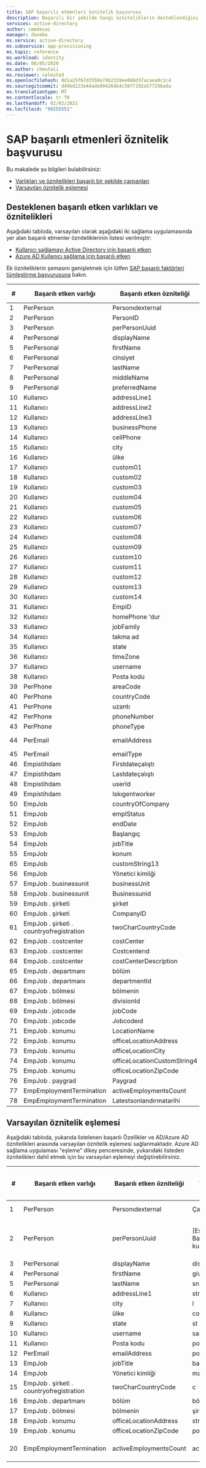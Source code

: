 ```yaml
---
title: SAP başarılı etmenleri öznitelik başvurusu
description: Başarılı bir şekilde hangi özniteliklerin desteklendiğini
services: active-directory
author: cmmdesai
manager: daveba
ms.service: active-directory
ms.subservice: app-provisioning
ms.topic: reference
ms.workload: identity
ms.date: 08/05/2020
ms.author: chmutali
ms.reviewer: celested
ms.openlocfilehash: 0d1a25f67d3550e79b2339ee060d37acaea0c1c4
ms.sourcegitcommit: d49bd223e44ade094264b4c58f7192a57729bada
ms.translationtype: MT
ms.contentlocale: tr-TR
ms.lasthandoff: 02/02/2021
ms.locfileid: "99255551"
---
```

# <a name="sap-successfactors-attribute-reference"></a>SAP başarılı etmenleri öznitelik başvurusu

Bu makalede şu bilgileri bulabilirsiniz:

- [Varlıkları ve öznitelikleri başarılı bir şekilde çarpanları](#supported-successfactors-entities-and-attributes)
- [Varsayılan öznitelik eşlemesi](#default-attribute-mapping)

## <a name="supported-successfactors-entities-and-attributes"></a>Desteklenen başarılı etken varlıkları ve öznitelikleri

Aşağıdaki tabloda, varsayılan olarak aşağıdaki iki sağlama uygulamasında yer alan başarılı etmenler özniteliklerinin listesi verilmiştir:

- [Kullanıcı sağlamayı Active Directory için başarılı etken](../saas-apps/sap-successfactors-inbound-provisioning-tutorial.md)
- [Azure AD Kullanıcı sağlama için başarılı etken](../saas-apps/sap-successfactors-inbound-provisioning-cloud-only-tutorial.md)

Ek özniteliklerin şemasını genişletmek için lütfen [SAP başarılı faktörleri tümleştirme başvurusuna](./sap-successfactors-integration-reference.md#retrieving-additional-attributes) bakın. 

| \# | Başarılı etken varlığı                  | Başarılı etken özniteliği     | İşlem Türü |
|----|----------------------------------------|------------------------------|----------------|
| 1  | PerPerson                              | Personıdexternal             | Okuma           |
| 2  | PerPerson                              | PersonID                     | Okuma           |
| 3  | PerPerson                              | perPersonUuid                | Okuma           |
| 4  | PerPersonal                            | displayName                  | Okuma           |
| 5  | PerPersonal                            | firstName                    | Okuma           |
| 6  | PerPersonal                            | cinsiyet                       | Okuma           |
| 7  | PerPersonal                            | lastName                     | Okuma           |
| 8  | PerPersonal                            | middleName                   | Okuma           |
| 9  | PerPersonal                            | preferredName                | Okuma           |
| 10 | Kullanıcı                                   | addressLine1                 | Okuma           |
| 11 | Kullanıcı                                   | addressLine2                 | Okuma           |
| 12 | Kullanıcı                                   | addressLIne3                 | Okuma           |
| 13 | Kullanıcı                                   | businessPhone                | Okuma           |
| 14 | Kullanıcı                                   | cellPhone                    | Okuma           |
| 15 | Kullanıcı                                   | city                         | Okuma           |
| 16 | Kullanıcı                                   | ülke                      | Okuma           |
| 17 | Kullanıcı                                   | custom01                     | Okuma           |
| 18 | Kullanıcı                                   | custom02                     | Okuma           |
| 19 | Kullanıcı                                   | custom03                     | Okuma           |
| 20 | Kullanıcı                                   | custom04                     | Okuma           |
| 21 | Kullanıcı                                   | custom05                     | Okuma           |
| 22 | Kullanıcı                                   | custom06                     | Okuma           |
| 23 | Kullanıcı                                   | custom07                     | Okuma           |
| 24 | Kullanıcı                                   | custom08                     | Okuma           |
| 25 | Kullanıcı                                   | custom09                     | Okuma           |
| 26 | Kullanıcı                                   | custom10                     | Okuma           |
| 27 | Kullanıcı                                   | custom11                     | Okuma           |
| 28 | Kullanıcı                                   | custom12                     | Okuma           |
| 29 | Kullanıcı                                   | custom13                     | Okuma           |
| 30 | Kullanıcı                                   | custom14                     | Okuma           |
| 31 | Kullanıcı                                   | EmpID                        | Okuma           |
| 32 | Kullanıcı                                   | homePhone 'dur                    | Okuma           |
| 33 | Kullanıcı                                   | jobFamily                    | Okuma           |
| 34 | Kullanıcı                                   | takma ad                     | Okuma           |
| 35 | Kullanıcı                                   | state                        | Okuma           |
| 36 | Kullanıcı                                   | timeZone                     | Okuma           |
| 37 | Kullanıcı                                   | username                     | Okuma           |
| 38 | Kullanıcı                                   | Posta kodu                      | Okuma           |
| 39 | PerPhone                               | areaCode                     | Okuma           |
| 40 | PerPhone                               | countryCode                  | Okuma           |
| 41 | PerPhone                               | uzantı                    | Okuma           |
| 42 | PerPhone                               | phoneNumber                  | Okuma           |
| 43 | PerPhone                               | phoneType                    | Okuma           |
| 44 | PerEmail                               | emailAddress                 | Okuma, yazma    |
| 45 | PerEmail                               | emailType                    | Okuma           |
| 46 | Empistihdam                          | Firstdateçalıştı              | Okuma           |
| 47 | Empistihdam                          | Lastdateçalıştı               | Okuma           |
| 48 | Empistihdam                          | userId                       | Okuma           |
| 49 | Empistihdam                          | Iskıgentworker           | Okuma           |
| 50 | EmpJob                                 | countryOfCompany             | Okuma           |
| 51 | EmpJob                                 | emplStatus                   | Okuma           |
| 52 | EmpJob                                 | endDate                      | Okuma           |
| 53 | EmpJob                                 | Başlangıç                    | Okuma           |
| 54 | EmpJob                                 | jobTitle                     | Okuma           |
| 55 | EmpJob                                 | konum                     | Okuma           |
| 65 | EmpJob                                 | customString13               | Okuma           |
| 56 | EmpJob                                 | Yönetici kimliği                    | Okuma           |
| 57 | EmpJob \. businessunit                   | businessUnit                 | Okuma           |
| 58 | EmpJob \. businessunit                   | Businessunid               | Okuma           |
| 59 | EmpJob \. şirketi                        | şirket                      | Okuma           |
| 60 | EmpJob \. şirketi                        | CompanyID                    | Okuma           |
| 61 | EmpJob \. şirketi \. countryofregistration | twoCharCountryCode           | Okuma           |
| 62 | EmpJob \. costcenter                     | costCenter                   | Okuma           |
| 63 | EmpJob \. costcenter                     | Costcenterıd                 | Okuma           |
| 64 | EmpJob \. costcenter                     | costCenterDescription        | Okuma           |
| 65 | EmpJob \. departmanı                     | bölüm                   | Okuma           |
| 66 | EmpJob \. departmanı                     | departmentId                 | Okuma           |
| 67 | EmpJob \. bölmesi                       | bölmenin                     | Okuma           |
| 68 | EmpJob \. bölmesi                       | divisionId                   | Okuma           |
| 69 | EmpJob \. jobcode                        | jobCode                      | Okuma           |
| 70 | EmpJob \. jobcode                        | Jobcodeıd                    | Okuma           |
| 71 | EmpJob \. konumu                       | LocationName                 | Okuma           |
| 72 | EmpJob \. konumu                       | officeLocationAddress        | Okuma           |
| 73 | EmpJob \. konumu                       | officeLocationCity           | Okuma           |
| 74 | EmpJob \. konumu                       | officeLocationCustomString4  | Okuma           |
| 75 | EmpJob \. konumu                       | officeLocationZipCode        | Okuma           |
| 76 | EmpJob \. paygrad                       | Paygrad                     | Okuma           |
| 77 | EmpEmploymentTermination               | activeEmploymentsCount       | Okuma           |
| 78 | EmpEmploymentTermination               | Latestsonlandırmatarihi        | Okuma           |

## <a name="default-attribute-mapping"></a>Varsayılan öznitelik eşlemesi

Aşağıdaki tabloda, yukarıda listelenen başarılı Özellikler ve AD/Azure AD öznitelikleri arasında varsayılan öznitelik eşlemesi sağlanmaktadır. Azure AD sağlama uygulaması "eşleme" dikey penceresinde, yukarıdaki listeden öznitelikleri dahil etmek için bu varsayılan eşlemeyi değiştirebilirsiniz. 

| \# | Başarılı etken varlığı                  | Başarılı etken özniteliği | Varsayılan AD/Azure AD öznitelik eşlemesi   | İşlem açıklaması                                                                            |
|----|----------------------------------------|--------------------------|-----------------------------------------|----------------------------------------------------------------------------------------------|
| 1  | PerPerson                              | Personıdexternal         | Çalışan                              | Eşleşen öznitelik olarak kullanıldı                                                                   |
| 2  | PerPerson                              | perPersonUuid            | \[Eşlenen \- kaynak Bağlayıcısı olarak kullanılmadı\] | İlk eşitleme sırasında, sağlama hizmeti personUuid var olan Objectguid\ dizinine bağlar.  |
| 3  | PerPersonal                            | displayName              | displayName                             | NA                                                                                           |
| 4  | PerPersonal                            | firstName                | givenName                               | NA                                                                                           |
| 5  | PerPersonal                            | lastName                 | sn                                      | NA                                                                                           |
| 6  | Kullanıcı                                   | addressLine1             | streetAddress                           | NA                                                                                           |
| 7  | Kullanıcı                                   | city                     | l                                       | NA                                                                                           |
| 8  | Kullanıcı                                   | ülke                  | co                                      | NA                                                                                           |
| 9  | Kullanıcı                                   | state                    | st                                      | NA                                                                                           |
| 10 | Kullanıcı                                   | username                 | samAccountName                          | NA                                                                                           |
| 11 | Kullanıcı                                   | Posta kodu                  | postalCode                              | NA                                                                                           |
| 12 | PerEmail                               | emailAddress             | posta                                    | NA                                                                                           |
| 13 | EmpJob                                 | jobTitle                 | başlık                                   | NA                                                                                           |
| 14 | EmpJob                                 | Yönetici kimliği                | manager                                 | NA                                                                                           |
| 15 | EmpJob \. şirketi \. countryofregistration | twoCharCountryCode       | c                                       | NA                                                                                           |
| 16 | EmpJob \. departmanı                     | bölüm               | bölüm                              | NA                                                                                           |
| 17 | EmpJob \. bölmesi                       | bölmenin                 | şirket                                 | NA                                                                                           |
| 18 | EmpJob \. konumu                       | officeLocationAddress    | streetAddress                           | NA                                                                                           |
| 19 | EmpJob \. konumu                       | officeLocationZipCode    | postalCode                              | NA                                                                                           |
| 20 | EmpEmploymentTermination               | activeEmploymentsCount   | accountEnabled                          | activeEmploymentsCount = 0 ise, account\'ı devre dışı bırakın.                                           |
